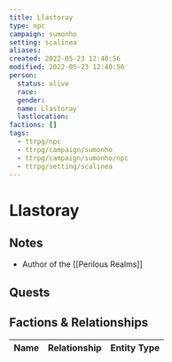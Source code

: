 ```yaml
---
title: Llastoray
type: npc
campaign: sumonho
setting: scalinea
aliases: 
created: 2022-05-23 12:40:56
modified: 2022-05-23 12:40:56
person:
  status: alive
  race: 
  gender: 
  name: Llastoray
  lastlocation: 
factions: []
tags:
  - ttrpg/npc
  - ttrpg/campaign/sumonho
  - ttrpg/campaign/sumonho/npc
  - ttrpg/setting/scalinea
---
```


# Llastoray

## Notes

- Author of the [[Perilous Realms]]

## Quests


## Factions & Relationships
| Name | Relationship | Entity Type |
| ---- |:------------:| ----------- |



